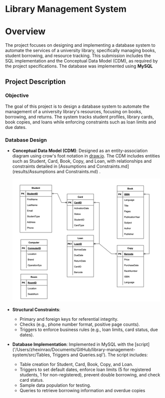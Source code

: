 # Library Management System

# Overview

The project focuses on designing and implementing a database system to automate the services of a university library, specifically managing books, student borrowing, and resource tracking. This submission includes the SQL implementation and the Conceptual Data Model (CDM), as required by the project specifications. The database was implemented using **MySQL**

## Project Description

### Objective

The goal of this project is to design a database system to automate the management of a university library's resources, focusing on books, borrowing, and returns. The system tracks student profiles, library cards, book copies, and loans while enforcing constraints such as loan limits and due dates.

### Database Design

- **Conceptual Data Model (CDM)**: Designed as an entity-association diagram using crow's foot notation in [draw.io](draw.io). The CDM includes entities such as Student, Card, Book, Copy, and Loan, with relationships and constraints detailed in  [Assumptions and Constraints.md](results/Assumptions and Constraints.md) .

  [![CDM Diagram](results/cdm.png)](https://github.com/zhexinrao/library-management-system/blob/main/results/cdm.png)

- **Structural Constraints**:

  - Primary and foreign keys for referential integrity.
  - Checks (e.g., phone number format, positive page counts).
  - Triggers to enforce business rules (e.g., loan limits, card status, due dates).

- **Database Implementation**: Implemented in MySQL with the [script]('/Users/zhexinrao/Documents/GitHub/library-management-system/src/Tables, Triggers and Queries.sql'). The script includes:

  - Table creation for Student, Card, Book, Copy, and Loan.
  - Triggers to set default dates, enforce loan limits (5 for registered students, 1 for non-registered), prevent double borrowing, and check card status.
  - Sample data population for testing.
  - Queries to retrieve borrowing information and overdue copies